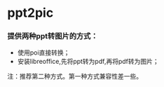 # ppt2pic
### 提供两种ppt转图片的方式：
- 使用poi直接转换；
- 安装libreoffice,先将ppt转为pdf,再将pdf转为图片；

注：推荐第二种方式。第一种方式兼容性差一些。
